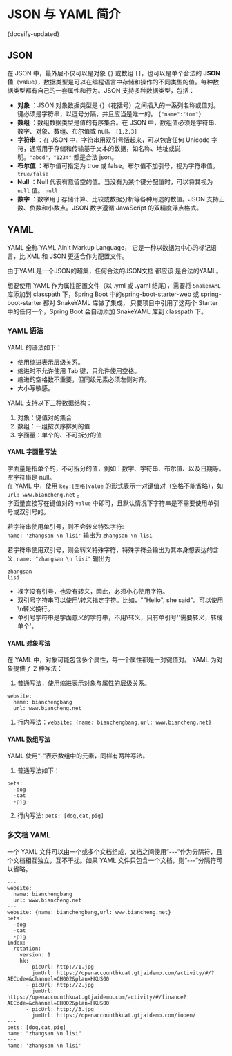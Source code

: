 # JSON 与 YAML 简介
{docsify-updated}


## JSON
在 JSON 中，最外层不仅可以是对象 `{}` 或数组 `[]`，也可以是单个合法的 **JSON 值**（value），数据类型是可以在编程语言中存储和操作的不同类型的值。每种数据类型都有自己的一套属性和行为。JSON 支持多种数据类型，包括：
+ **对象** ：JSON 对象数据类型是 {}（花括号）之间插入的一系列名称或值对。键必须是字符串，以逗号分隔，并且应当是唯一的。  `{"name":"tom"}`
+ **数组** ：数组数据类型是值的有序集合。在 JSON 中，数组值必须是字符串、数字、对象、数组、布尔值或 null。 `[1,2,3]`
+ **字符串** ：在 JSON 中，字符串用双引号括起来，可以包含任何 Unicode 字符，通常用于存储和传输基于文本的数据，如名称、地址或说明。`"abcd"，"1234"` 都是合法 json。
+ **布尔值** ：布尔值可指定为 true 或 false。布尔值不加引号，视为字符串值。 `true/false`
+ **Null** ：Null 代表有意留空的值。当没有为某个键分配值时，可以将其视为 `null` 值。 `null`
+ **数字** ：数字用于存储计算、比较或数据分析等各种用途的数值。JSON 支持正数、负数和小数点。JSON 数字遵循 JavaScript 的双精度浮点格式。 

## YAML
YAML 全称 YAML Ain't Markup Language， 它是一种以数据为中心的标记语言，比 XML 和 JSON 更适合作为配置文件。

由于YAML是一个JSON的超集，任何合法的JSON文档 都应该 是合法的YAML。

想要使用 YAML 作为属性配置文件（以 .yml 或 .yaml 结尾），需要将 `SnakeYAML` 库添加到 classpath 下，Spring Boot 中的spring-boot-starter-web 或 spring-boot-starter 都对 SnakeYAML 库做了集成， 只要项目中引用了这两个 Starter 中的任何一个，Spring Boot 会自动添加 SnakeYAML 库到 classpath 下。

### YAML 语法
YAML 的语法如下：
+ 使用缩进表示层级关系。
+ 缩进时不允许使用 Tab 键，只允许使用空格。
+ 缩进的空格数不重要，但同级元素必须左侧对齐。
+ 大小写敏感。

YAML 支持以下三种数据结构：
1. 对象：键值对的集合
2. 数组：一组按次序排列的值
3. 字面量：单个的、不可拆分的值

#### YAML 字面量写法
字面量是指单个的，不可拆分的值，例如：数字、字符串、布尔值、以及日期等。  
空字符串是 null。  
在 YAML 中，使用 `key:[空格]value` 的形式表示一对键值对（空格不能省略），如 `url: www.biancheng.net` 。  
字面量直接写在键值对的 `value` 中即可，且默认情况下字符串是不需要使用单引号或双引号的。

若字符串使用单引号，则不会转义特殊字符:  
`name: 'zhangsan \n lisi'`  输出为 `zhangsan \n lisi`

若字符串使用双引号，则会转义特殊字符，特殊字符会输出为其本身想表达的含义:
`name: "zhangsan \n lisi"` 输出为 
```
zhangsan 
lisi
```

+ 裸字没有引号，也没有转义，因此，必须小心使用字符。
+ 双引号字符串可以使用\转义指定字符。比如，"\"Hello\", she said"。可以使用\n转义换行。
+ 单引号字符串是字面意义的字符串，不用\转义，只有单引号''需要转义，转成单个'。

#### YAML 对象写法
在 YAML 中，对象可能包含多个属性，每一个属性都是一对键值对。 YAML 为对象提供了 2 种写法：
1. 普通写法，使用缩进表示对象与属性的层级关系。

```
website: 
  name: bianchengbang
  url: www.biancheng.net
```

1. 行内写法：`website: {name: bianchengbang,url: www.biancheng.net}`

#### YAML 数组写法
YAML 使用“-”表示数组中的元素，同样有两种写法。
1. 普通写法如下：

```
pets:
  -dog
  -cat
  -pig
```
2. 行内写法: `pets: [dog,cat,pig]`

### 多文档 YAML
一个 YAML 文件可以由一个或多个文档组成，文档之间使用“---”作为分隔符，且个文档相互独立，互不干扰。如果 YAML 文件只包含一个文档，则“---”分隔符可以省略。

```
---
website:
  name: bianchengbang
  url: www.biancheng.net
---
website: {name: bianchengbang,url: www.biancheng.net}
pets:
  -dog
  -cat
  -pig
index:
  rotation:
    version: 1
    hk:
      - picUrl: http://1.jpg
        jumUrl: https://openaccounthkuat.gtjaidemo.com/activity/#/?AECode=&channel=CH002&plan=HKUS00
      - picUrl: http://2.jpg
        jumUrl: https://openaccounthkuat.gtjaidemo.com/activity/#/finance?AECode=&channel=CH002&plan=HKUS00
      - picUrl: http://3.jpg
        jumUrl: https://openaccounthkuat.gtjaidemo.com/iopen/
---
pets: [dog,cat,pig]
name: "zhangsan \n lisi"
---
name: 'zhangsan \n lisi'
```

